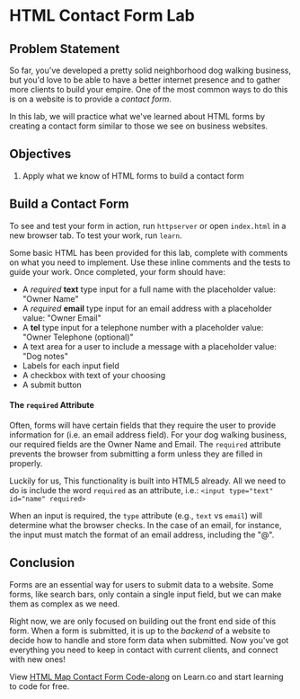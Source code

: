 # HTML Contact Form Lab

## Problem Statement

So far, you've developed a pretty solid neighborhood dog walking business, but
you'd love to be able to have a better internet presence and to gather more
clients to build your empire. One of the most common ways to do this is on a
website is to provide a _contact form_.

In this lab, we will practice what we've learned about HTML forms by creating a
contact form similar to those we see on business websites.


## Objectives

1. Apply what we know of HTML forms to build a contact form


## Build a Contact Form

To see and test your form in action, run `httpserver` or open `index.html` in a
new browser tab. To test your work, run `learn`.

Some basic HTML has been provided for this lab, complete with comments on what
you need to implement. Use these inline comments and the tests to guide your
work. Once completed, your form should have:

* A _required_ **text** type input for a full name with the placeholder value: "Owner Name"
* A _required_ **email** type input for an email address with a placeholder value: "Owner Email"
* A **tel** type input for a telephone number with a placeholder value: "Owner  Telephone (optional)"
* A text area for a user to include a message with a placeholder value: "Dog notes"
* Labels for each input field
* A checkbox with text of your choosing
* A submit button


#### The `required` Attribute

Often, forms will have certain fields that they require the user to provide
information for (i.e. an email address field). For your dog walking business,
our required fields are the Owner Name and Email. The `required` attribute
prevents the browser from submitting a form unless they are filled in properly.

Luckily for us, This functionality is built into HTML5 already. All we need to
do is include the word `required` as an attribute, i.e.: `<input type="text" id="name" required>`

When an input is required, the `type` attribute (e.g., `text` vs `email`) will
determine what the browser checks. In the case of an email, for instance, the
input must match the format of an email address, including the "@".


## Conclusion

Forms are an essential way for users to submit data to a website. Some forms,
like search bars, only contain a single input field, but we can make them as
complex as we need.

Right now, we are only focused on building out the front end side of this form.
When a form is submitted, it is up to the _backend_ of a website to decide how
to handle and store form data when submitted. Now you've got everything you need
to keep in contact with current clients, and connect with new ones!

<p class='util--hide'>View <a href='https://learn.co/lessons/html-map-contact-form-code-along'>HTML Map Contact Form Code-along</a> on Learn.co and start learning to code for free.</p>
